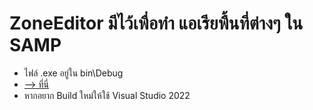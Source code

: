 # ZoneEditor มีไว้เพื่อทำ แอเรียพื้นที่ต่างๆ ใน SAMP
- ไฟล์ .exe อยู่ใน bin\Debug
- [--> ที่นี่](https://github.com/etxsstudio/ZoneEditor-SAMP/tree/3a7841ccf41d7c3b1258c84c502fdc0cf480c168/bin/Debug)
- หากอยาก Build ใหม่ให้ใช้ Visual Studio 2022
